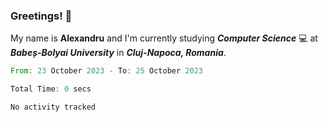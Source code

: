 ### Greetings! 👋

My name is **Alexandru** and I'm currently studying **_Computer Science_** 💻 at **_Babeș-Bolyai University_** in **_Cluj-Napoca, Romania_**.

<!--START_SECTION:waka-->

```rust
From: 23 October 2023 - To: 25 October 2023

Total Time: 0 secs

No activity tracked
```

<!--END_SECTION:waka-->
